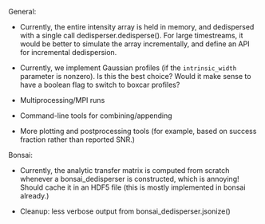 General:

  - Currently, the entire intensity array is held in memory, and dedispersed with a single call
    dedisperser.dedisperse().  For large timestreams, it would be better to simulate the array
    incrementally, and define an API for incremental dedispersion.

  - Currently, we implement Gaussian profiles (if the `intrinsic_width` parameter is nonzero).
    Is this the best choice?  Would it make sense to have a boolean flag to switch to boxcar profiles?

  - Multiprocessing/MPI runs

  - Command-line tools for combining/appending 

  - More plotting and postprocessing tools (for example, based on success fraction rather than
    reported SNR.)

Bonsai:

  - Currently, the analytic transfer matrix is computed from scratch whenever a bonsai_dedisperser
    is constructed, which is annoying!  Should cache it in an HDF5 file (this is mostly implemented
    in bonsai already.)

  - Cleanup: less verbose output from bonsai_dedisperser.jsonize()
